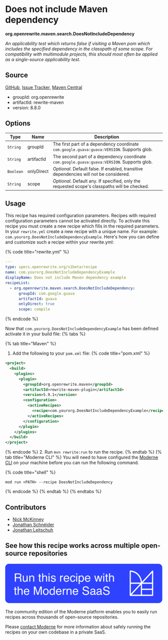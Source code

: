 # Does not include Maven dependency

**org.openrewrite.maven.search.DoesNotIncludeDependency**

_An applicability test which returns false if visiting a Maven pom which includes the specified dependency in the classpath of some scope. For compatibility with multimodule projects, this should most often be applied as a single-source applicability test._

## Source

[GitHub](https://github.com/openrewrite/rewrite/blob/main/rewrite-maven/src/main/java/org/openrewrite/maven/search/DoesNotIncludeDependency.java), [Issue Tracker](https://github.com/openrewrite/rewrite/issues), [Maven Central](https://central.sonatype.com/artifact/org.openrewrite/rewrite-maven/8.8.0/jar)

* groupId: org.openrewrite
* artifactId: rewrite-maven
* version: 8.8.0

## Options

| Type | Name | Description |
| -- | -- | -- |
| `String` | groupId | The first part of a dependency coordinate `com.google.guava:guava:VERSION`. Supports glob. |
| `String` | artifactId | The second part of a dependency coordinate `com.google.guava:guava:VERSION`. Supports glob. |
| `Boolean` | onlyDirect | *Optional*. Default false. If enabled, transitive dependencies will not be considered. |
| `String` | scope | *Optional*. Default any. If specified, only the requested scope's classpaths will be checked. |


## Usage

This recipe has required configuration parameters. Recipes with required configuration parameters cannot be activated directly. To activate this recipe you must create a new recipe which fills in the required parameters. In your `rewrite.yml` create a new recipe with a unique name. For example: `com.yourorg.DoesNotIncludeDependencyExample`.
Here's how you can define and customize such a recipe within your rewrite.yml:

{% code title="rewrite.yml" %}
```yaml
---
type: specs.openrewrite.org/v1beta/recipe
name: com.yourorg.DoesNotIncludeDependencyExample
displayName: Does not include Maven dependency example
recipeList:
  - org.openrewrite.maven.search.DoesNotIncludeDependency:
      groupId: com.google.guava
      artifactId: guava
      onlyDirect: true
      scope: compile
```
{% endcode %}

Now that `com.yourorg.DoesNotIncludeDependencyExample` has been defined activate it in your build file:
{% tabs %}

{% tab title="Maven" %}
1. Add the following to your `pom.xml` file:
{% code title="pom.xml" %}
```xml
<project>
  <build>
    <plugins>
      <plugin>
        <groupId>org.openrewrite.maven</groupId>
        <artifactId>rewrite-maven-plugin</artifactId>
        <version>5.9.1</version>
        <configuration>
          <activeRecipes>
            <recipe>com.yourorg.DoesNotIncludeDependencyExample</recipe>
          </activeRecipes>
        </configuration>
      </plugin>
    </plugins>
  </build>
</project>
```
{% endcode %}
2. Run `mvn rewrite:run` to run the recipe.
{% endtab %}
{% tab title="Moderne CLI" %}
You will need to have configured the [Moderne CLI](https://docs.moderne.io/moderne-cli/cli-intro) on your machine before you can run the following command.

{% code title="shell" %}
```shell
mod run <PATH> --recipe DoesNotIncludeDependency
```
{% endcode %}
{% endtab %}
{% endtabs %}

## Contributors
* [Nick McKinney](mailto:mckinneynicholas@gmail.com)
* [Jonathan Schnéider](mailto:jkschneider@gmail.com)
* [Jonathan Leitschuh](mailto:jonathan.leitschuh@gmail.com)


## See how this recipe works across multiple open-source repositories

[![Moderne Link Image](/.gitbook/assets/ModerneRecipeButton.png)](https://app.moderne.io/recipes/org.openrewrite.maven.search.DoesNotIncludeDependency)

The community edition of the Moderne platform enables you to easily run recipes across thousands of open-source repositories.

Please [contact Moderne](https://moderne.io/product) for more information about safely running the recipes on your own codebase in a private SaaS.

